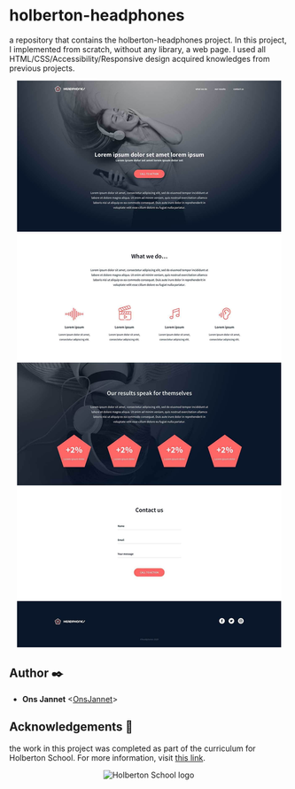 # holberton-headphones

a repository that contains the holberton-headphones project.  In this project, I implemented from scratch, without any library, a web page. I used all HTML/CSS/Accessibility/Responsive design acquired knowledges from previous projects.

<p align="center">
  <img src="Template.jpg"
       alt="Template">
</p>


## Author :black_nib:

* **Ons Jannet** <[OnsJannet](https://github.com/OnsJannet)>

## Acknowledgements :pray:

the work in this project was completed as part of the curriculum for
Holberton School. For more information, visit
[this link](https://www.holbertonschool.com/).

<p align="center">
  <img src="http://www.holbertonschool.com/holberton-logo.png"
       alt="Holberton School logo">
</p>